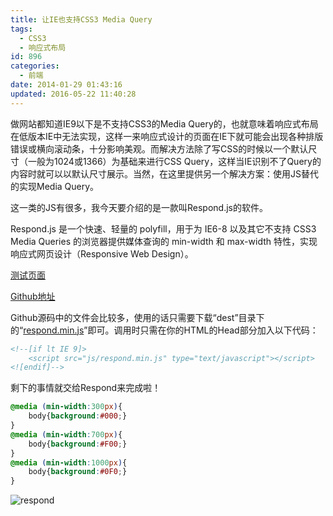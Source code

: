 ```yaml
---
title: 让IE也支持CSS3 Media Query
tags:
  - CSS3
  - 响应式布局
id: 896
categories:
  - 前端
date: 2014-01-29 01:43:16
updated: 2016-05-22 11:40:28
---
```


做网站都知道IE9以下是不支持CSS3的Media Query的，也就意味着响应式布局在低版本IE中无法实现，这样一来响应式设计的页面在IE下就可能会出现各种排版错误或横向滚动条，十分影响美观。而解决方法除了写CSS的时候以一个默认尺寸（一般为1024或1366）为基础来进行CSS Query，这样当IE识别不了Query的内容时就可以以默认尺寸展示。当然，在这里提供另一个解决方案：使用JS替代的实现Media Query。

这一类的JS有很多，我今天要介绍的是一款叫Respond.js的软件。

Respond.js 是一个快速、轻量的 polyfill，用于为 IE6-8 以及其它不支持 CSS3 Media Queries 的浏览器提供媒体查询的 min-width 和 max-width 特性，实现响应式网页设计（Responsive Web Design）。

[测试页面](http://scottjehl.github.io/Respond/test/test.html)

[Github地址](https://github.com/scottjehl/Respond)

Github源码中的文件会比较多，使用的话只需要下载“dest”目录下的“[respond.min.js](https://github.com/scottjehl/Respond/blob/master/dest/respond.min.js "respond.min.js")”即可。调用时只需在你的HTML的Head部分加入以下代码：

```html
<!--[if lt IE 9]>
    <script src="js/respond.min.js" type="text/javascript"></script>
<![endif]-->
```

剩下的事情就交给Respond来完成啦！

```css
@media (min-width:300px){
    body{background:#000;}
}
@media (min-width:700px){
    body{background:#F00;}
}
@media (min-width:1000px){
    body{background:#0F0;}
}
```

![respond](https://cdn.icewing.cc/wp-content/uploads/2014/01/respond-600x405.jpg)
